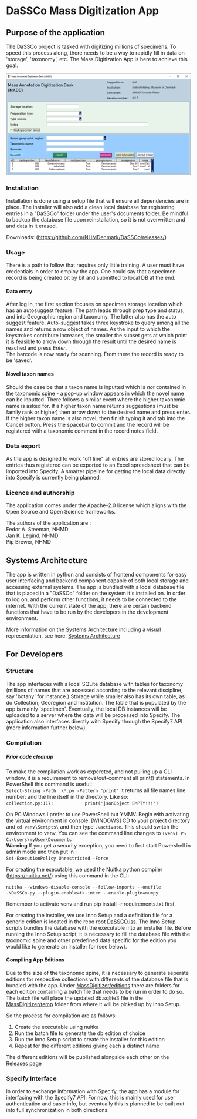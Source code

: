 # DaSSCo Mass Digitization App 

## Purpose of the application
The DaSSCo project is tasked with digitizing millions of specimens. To speed this process along, there needs to be a way to rapidly fill in data on 'storage', 'taxonomy', etc. The Mass Digitization App is here to achieve this goal. 

![This is an image](https://github.com/NHMDenmark/Mass-Digitizer/blob/main/docs/appCAP.png?raw=true)  

### Installation
Installation is done using a setup file that will ensure all dependencies are in place. The installer will also add a clean local database for registering entries in a "DaSSCo" folder under the user's documents folder. Be mindful to backup the database file upon reinstallation, so it is not overwritten and and data in it erased. 

Downloads: 
(https://github.com/NHMDenmark/DaSSCo/releases/)

### Usage
There is a path to follow that requires only little training. A user must have credentials in order to employ the app. One could say that a specimen record is being created bit by bit and submitted to local DB at the end. 

#### Data entry  
After log in, the first section focuses on specimen storage location which has an autosuggest feature. The path leads through prep type and status, and into Geographic region and taxonomy. The latter also has the auto suggest feature. Auto-suggest takes three keystroke to query among all the names and returns a row object of names. As the input to which the keystrokes contribute increases, the smaller the subset gets at which point it is feasible to arrow down through the result until the desired name is reached and press _Enter_.  
The barcode is now ready for scanning. From there the record is ready to be 'saved'.  

#### Novel taxon names
Should the case be that a taxon name is inputted which is *not* contained in the taxonomic spine - a pop-up window appears in which the novel name can be inputted. There follows a similar event where the higher taxonomic name is asked for. If a higher taxon name returns suggestions (must be family rank or higher) then arrow down to the desired name and press enter.  
If the higher taxon name is also novel, then finish typing it and tab into the Cancel button. Press the spacebar to commit and the record will be registered with a taxonomic comment in the record notes field.

### Data export  
As the app is designed to work "off line" all entries are stored locally. The entries thus registered can be exported to an Excel spreadsheet that can be imported into Specify. A smarter pipeline for getting the local data directly into Specify is currently being planned. 

### Licence and authorship
The application comes under the Apache-2.0 license which aligns with the Open Source and Open Science frameworks. 
  
The authors of the application are :  
Fedor A. Steeman, NHMD  
Jan K. Legind, NHMD  
Pip Brewer, NHMD

## Systems Architecture 

The app is written in python and consists of frontend components for easy user interfacing and backend component capable of both local storage and accessing external systems. The app is bundled with a local database file that is placed in a "DaSSCo" folder on the system it's installed on. In order to log on, and perform other functions, it needs to be connected to the internet. With the current state of the app, there are certain backend functions that have to be run by the developers in the development environment. 

More information on the Systems Architecture including a visual representation, see here: [Systems Architecture](https://github.com/NHMDenmark/Mass-Digitizer/blob/main/documentation/SystemsArchitecture.md)

## For Developers 

### Structure
The app interfaces with a local SQLite database with tables for taxonomy (millions of names that are accessed according to the relevant discipline, say 'botany' for instance.) Storage while smaller also has its own table, as do Collection, Georegion and Institution. The table that is populated by the app is mainly 'specimen'.
Eventually, the local DB instances will be uploaded to a server where the data will be processed into Specify. The application also interfaces directly with Specify through the Specify7 API (more information further below).  


### Compilation  
##### Prior code cleanup  
To make the compilation work as expercted, and not pulling up a CLI window, it is a requirement to remove/out-comment all print() statements. In PowerShell this command is useful:  
`Select-String -Path .\*.py -Pattern 'print'`
It returns all file names:line number: and the line itself in the directory. Like so:  
`collection.py:117:            print('jsonObject EMPTY!!!')`  

On PC Windows I prefer to use PowerShell but YMMV.
Begin with activating the virtual environment in console. [WINDOWS] CD to your project directory and `cd venv\Scripts\` and then type `.\activate`. This should switch the environment to venv. You can see the command line changes to `(venv) PS C:\Users\myUser\Documents`  
**Warning** If you get a security exception, you need to first start Powershell in admin mode and then put in :  
`Set-ExecutionPolicy Unrestricted -Force`  

For creating the executable, we used the Nuitka python compiler (https://nuitka.net/) using this command in the CLI:
```
nuitka --windows-disable-console --follow-imports --onefile .\DaSSCo.py --plugin-enable=tk-inter --enable-plugin=numpy
```  

Remember to activate venv and run pip install -r requirements.txt first

For creating the installer, we use Inno Setup and a definition file for a generic edition is located in the repo root [DaSSCO.iss](https://github.com/NHMDenmark/Mass-Digitizer/DaSSCO.iss). The Inno Setup scripts bundles the database with the executable into an installer file. Before running the Inno Setup script, it is necessary to fill the database file with the taxonomic spine and other predefined data specific for the edition you would like to generate an installer for (see below).

#### Compiling App Editions 

Due to the size of the taxonomic spine, it is necessary to generate seperate editions for respective collections with differents of the database file that is bundled with the app. Under [MassDigitizer/editions](https://github.com/NHMDenmark/Mass-Digitizer/tree/main/MassDigitizer/editions/) there are folders for each edition containing a batch file that needs to be run in order to do so. The batch file will place the updated db.sqlite3 file in the [MassDigitizer/temp](https://github.com/NHMDenmark/Mass-Digitizer/tree/main/MassDigitizer/temp/) folder from where it will be picked up by Inno Setup. 

So the process for compilation are as follows: 
1. Create the executable using nuitka
2. Run the batch file to generate the db edition of choice 
3. Run the Inno Setup script to create the installer for this edition 
4. Repeat for the different editions giving each a distinct name

The different editions will be published alongside each other on the [Releases page](https://github.com/NHMDenmark/Mass-Digitizer/releases) 

### Specify Interface 

In order to exchange information with Specify, the app has a module for interfacing with the Specify7 API. For now, this is mainly used for user authentication and basic info, but eventually this is planned to be built out into full synchronization in both directions. 
